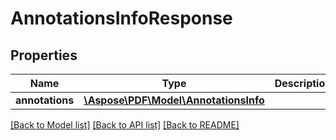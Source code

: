 # AnnotationsInfoResponse

## Properties
Name | Type | Description | Notes
------------ | ------------- | ------------- | -------------
**annotations** | [**\Aspose\PDF\Model\AnnotationsInfo**](AnnotationsInfo.md) |  | [optional] 

[[Back to Model list]](../README.md#documentation-for-models) [[Back to API list]](../README.md#documentation-for-api-endpoints) [[Back to README]](../README.md)



